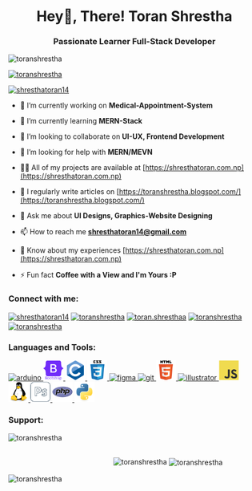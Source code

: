 <h1 align="center">Hey👋, There! Toran Shrestha</h1>
<h3 align="center">Passionate Learner Full-Stack Developer</h3>

<p align="left"> <img src="https://komarev.com/ghpvc/?username=toranshrestha&label=Profile%20views&color=0e75b6&style=flat" alt="toranshrestha" /> </p>

<p align="left"> <a href="https://github.com/ryo-ma/github-profile-trophy"><img src="https://github-profile-trophy.vercel.app/?username=toranshrestha" alt="toranshrestha" /></a> </p>

<p align="left"> <a href="https://twitter.com/shresthatoran14" target="blank"><img src="https://img.shields.io/twitter/follow/shresthatoran14?logo=twitter&style=for-the-badge" alt="shresthatoran14" /></a> </p>

- 🔭 I’m currently working on **Medical-Appointment-System**

- 🌱 I’m currently learning **MERN-Stack**

- 👯 I’m looking to collaborate on **UI-UX, Frontend Development**

- 🤝 I’m looking for help with **MERN/MEVN**

- 👨‍💻 All of my projects are available at [https://shresthatoran.com.np](https://shresthatoran.com.np)

- 📝 I regularly write articles on [https://toranshrestha.blogspot.com/](https://toranshrestha.blogspot.com/)

- 💬 Ask me about **UI Designs, Graphics-Website Designing**

- 📫 How to reach me **shresthatoran14@gmail.com**

- 📄 Know about my experiences [https://shresthatoran.com.np](https://shresthatoran.com.np)

- ⚡ Fun fact **Coffee with a View and I'm Yours :P**

<h3 align="left">Connect with me:</h3>
<p align="left">
<a href="https://twitter.com/shresthatoran14" target="blank"><img align="center" src="https://raw.githubusercontent.com/rahuldkjain/github-profile-readme-generator/master/src/images/icons/Social/twitter.svg" alt="shresthatoran14" height="30" width="40" /></a>
<a href="https://linkedin.com/in/toranshrestha" target="blank"><img align="center" src="https://raw.githubusercontent.com/rahuldkjain/github-profile-readme-generator/master/src/images/icons/Social/linked-in-alt.svg" alt="toranshrestha" height="30" width="40" /></a>
<a href="https://fb.com/toran.shresthaa" target="blank"><img align="center" src="https://raw.githubusercontent.com/rahuldkjain/github-profile-readme-generator/master/src/images/icons/Social/facebook.svg" alt="toran.shresthaa" height="30" width="40" /></a>
<a href="https://instagram.com/toranshrestha" target="blank"><img align="center" src="https://raw.githubusercontent.com/rahuldkjain/github-profile-readme-generator/master/src/images/icons/Social/instagram.svg" alt="toranshrestha" height="30" width="40" /></a>
<a href="https://www.youtube.com/c/toranshrestha" target="blank"><img align="center" src="https://raw.githubusercontent.com/rahuldkjain/github-profile-readme-generator/master/src/images/icons/Social/youtube.svg" alt="toranshrestha" height="30" width="40" /></a>
</p>

<h3 align="left">Languages and Tools:</h3>
<p align="left"> <a href="https://www.arduino.cc/" target="_blank" rel="noreferrer"> <img src="https://cdn.worldvectorlogo.com/logos/arduino-1.svg" alt="arduino" width="40" height="40"/> </a> <a href="https://getbootstrap.com" target="_blank" rel="noreferrer"> <img src="https://raw.githubusercontent.com/devicons/devicon/master/icons/bootstrap/bootstrap-plain-wordmark.svg" alt="bootstrap" width="40" height="40"/> </a> <a href="https://www.cprogramming.com/" target="_blank" rel="noreferrer"> <img src="https://raw.githubusercontent.com/devicons/devicon/master/icons/c/c-original.svg" alt="c" width="40" height="40"/> </a> <a href="https://www.w3schools.com/css/" target="_blank" rel="noreferrer"> <img src="https://raw.githubusercontent.com/devicons/devicon/master/icons/css3/css3-original-wordmark.svg" alt="css3" width="40" height="40"/> </a> <a href="https://www.figma.com/" target="_blank" rel="noreferrer"> <img src="https://www.vectorlogo.zone/logos/figma/figma-icon.svg" alt="figma" width="40" height="40"/> </a> <a href="https://git-scm.com/" target="_blank" rel="noreferrer"> <img src="https://www.vectorlogo.zone/logos/git-scm/git-scm-icon.svg" alt="git" width="40" height="40"/> </a> <a href="https://www.w3.org/html/" target="_blank" rel="noreferrer"> <img src="https://raw.githubusercontent.com/devicons/devicon/master/icons/html5/html5-original-wordmark.svg" alt="html5" width="40" height="40"/> </a> <a href="https://www.adobe.com/in/products/illustrator.html" target="_blank" rel="noreferrer"> <img src="https://www.vectorlogo.zone/logos/adobe_illustrator/adobe_illustrator-icon.svg" alt="illustrator" width="40" height="40"/> </a> <a href="https://developer.mozilla.org/en-US/docs/Web/JavaScript" target="_blank" rel="noreferrer"> <img src="https://raw.githubusercontent.com/devicons/devicon/master/icons/javascript/javascript-original.svg" alt="javascript" width="40" height="40"/> </a> <a href="https://www.linux.org/" target="_blank" rel="noreferrer"> <img src="https://raw.githubusercontent.com/devicons/devicon/master/icons/linux/linux-original.svg" alt="linux" width="40" height="40"/> </a> <a href="https://www.photoshop.com/en" target="_blank" rel="noreferrer"> <img src="https://raw.githubusercontent.com/devicons/devicon/master/icons/photoshop/photoshop-line.svg" alt="photoshop" width="40" height="40"/> </a> <a href="https://www.php.net" target="_blank" rel="noreferrer"> <img src="https://raw.githubusercontent.com/devicons/devicon/master/icons/php/php-original.svg" alt="php" width="40" height="40"/> </a> <a href="https://www.python.org" target="_blank" rel="noreferrer"> <img src="https://raw.githubusercontent.com/devicons/devicon/master/icons/python/python-original.svg" alt="python" width="40" height="40"/> </a> </p>


<h3 align="left">Support:</h3>
<p><a href="https://www.buymeacoffee.com/toranshrestha"> <img align="left" src="https://cdn.buymeacoffee.com/buttons/v2/default-yellow.png" height="50" width="210" alt="toranshrestha" /></a></p><br><br>


<p><img align="left" src="https://github-readme-stats.vercel.app/api/top-langs?username=toranshrestha&show_icons=true&locale=en&layout=compact" alt="toranshrestha" /></p>

<p>&nbsp;<img align="center" src="https://github-readme-stats.vercel.app/api?username=toranshrestha&show_icons=true&locale=en" alt="toranshrestha" /></p>

<p><img align="center" src="https://github-readme-streak-stats.herokuapp.com/?user=toranshrestha&" alt="toranshrestha" /></p>

